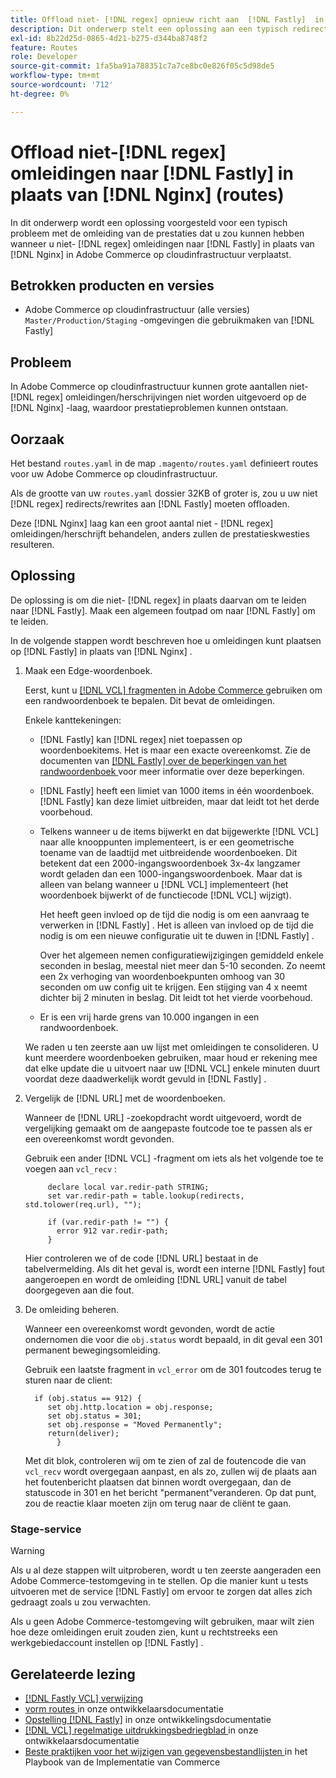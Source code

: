 ```yaml
---
title: Offload niet- [!DNL regex] opnieuw richt aan  [!DNL Fastly]  in plaats van  [!DNL Nginx]  (routes)
description: Dit onderwerp stelt een oplossing aan een typisch redirects prestatieskwestie voor u zou kunnen hebben wanneer u niet [!DNL regex] herleidt aan  [!DNL Fastly]  in plaats van  [!DNL Nginx]  in Adobe Commerce op wolkeninfrastructuur.
exl-id: 8b22d25d-0865-4d21-b275-d344ba8748f2
feature: Routes
role: Developer
source-git-commit: 1fa5ba91a788351c7a7ce8bc0e826f05c5d98de5
workflow-type: tm+mt
source-wordcount: '712'
ht-degree: 0%

---
```


# Offload niet-[!DNL regex] omleidingen naar [!DNL Fastly] in plaats van [!DNL Nginx] (routes)

In dit onderwerp wordt een oplossing voorgesteld voor een typisch probleem met de omleiding van de prestaties dat u zou kunnen hebben wanneer u niet- [!DNL regex] omleidingen naar [!DNL Fastly] in plaats van [!DNL Nginx] in Adobe Commerce op cloudinfrastructuur verplaatst.

## Betrokken producten en versies

* Adobe Commerce op cloudinfrastructuur (alle versies) `Master/Production/Staging` -omgevingen die gebruikmaken van [!DNL Fastly]

## Probleem

In Adobe Commerce op cloudinfrastructuur kunnen grote aantallen niet- [!DNL regex] omleidingen/herschrijvingen niet worden uitgevoerd op de [!DNL Nginx] -laag, waardoor prestatieproblemen kunnen ontstaan.

## Oorzaak

Het bestand `routes.yaml` in de map `.magento/routes.yaml` definieert routes voor uw Adobe Commerce op cloudinfrastructuur.

Als de grootte van uw `routes.yaml` dossier 32KB of groter is, zou u uw niet [!DNL regex] redirects/rewrites aan [!DNL Fastly] moeten offloaden.

Deze [!DNL Nginx] laag kan een groot aantal niet - [!DNL regex] omleidingen/herschrijft behandelen, anders zullen de prestatieskwesties resulteren.

## Oplossing

De oplossing is om die niet- [!DNL regex] in plaats daarvan om te leiden naar [!DNL Fastly]. Maak een algemeen foutpad om naar [!DNL Fastly] om te leiden.

In de volgende stappen wordt beschreven hoe u omleidingen kunt plaatsen op [!DNL Fastly] in plaats van [!DNL Nginx] .

1. Maak een Edge-woordenboek.

   Eerst, kunt u [[!DNL VCL]  fragmenten in Adobe Commerce ](/docs/commerce-cloud-service/user-guide/cdn/custom-vcl-snippets/fastly-vcl-custom-snippets.html) gebruiken om een randwoordenboek te bepalen. Dit bevat de omleidingen.

   Enkele kanttekeningen:

   * [!DNL Fastly] kan [!DNL regex] niet toepassen op woordenboekitems. Het is maar een exacte overeenkomst. Zie de documenten van [[!DNL Fastly] over de beperkingen van het randwoordenboek ](https://docs.fastly.com/guides/edge-dictionaries/about-edge-dictionaries#limitations-and-considerations) voor meer informatie over deze beperkingen.
   * [!DNL Fastly] heeft een limiet van 1000 items in één woordenboek. [!DNL Fastly] kan deze limiet uitbreiden, maar dat leidt tot het derde voorbehoud.
   * Telkens wanneer u de items bijwerkt en dat bijgewerkte [!DNL VCL] naar alle knooppunten implementeert, is er een geometrische toename van de laadtijd met uitbreidende woordenboeken. Dit betekent dat een 2000-ingangswoordenboek 3x-4x langzamer wordt geladen dan een 1000-ingangswoordenboek. Maar dat is alleen van belang wanneer u [!DNL VCL] implementeert (het woordenboek bijwerkt of de functiecode [!DNL VCL] wijzigt).

     Het heeft geen invloed op de tijd die nodig is om een aanvraag te verwerken in [!DNL Fastly] . Het is alleen van invloed op de tijd die nodig is om een nieuwe configuratie uit te duwen in [!DNL Fastly] .

     Over het algemeen nemen configuratiewijzigingen gemiddeld enkele seconden in beslag, meestal niet meer dan 5-10 seconden. Zo neemt een 2x verhoging van woordenboekpunten omhoog van 30 seconden om uw config uit te krijgen. Een stijging van 4 x neemt dichter bij 2 minuten in beslag. Dit leidt tot het vierde voorbehoud.

   * Er is een vrij harde grens van 10.000 ingangen in een randwoordenboek.

   We raden u ten zeerste aan uw lijst met omleidingen te consolideren. U kunt meerdere woordenboeken gebruiken, maar houd er rekening mee dat elke update die u uitvoert naar uw [!DNL VCL] enkele minuten duurt voordat deze daadwerkelijk wordt gevuld in [!DNL Fastly] .

1. Vergelijk de [!DNL URL] met de woordenboeken.

   Wanneer de [!DNL URL] -zoekopdracht wordt uitgevoerd, wordt de vergelijking gemaakt om de aangepaste foutcode toe te passen als er een overeenkomst wordt gevonden.

   Gebruik een ander [!DNL VCL] -fragment om iets als het volgende toe te voegen aan `vcl_recv` :

   ```
        declare local var.redir-path STRING;
        set var.redir-path = table.lookup(redirects, std.tolower(req.url), "");
   
        if (var.redir-path != "") {
          error 912 var.redir-path;
        }
   ```

   Hier controleren we of de code [!DNL URL] bestaat in de tabelvermelding. Als dit het geval is, wordt een interne [!DNL Fastly] fout aangeroepen en wordt de omleiding [!DNL URL] vanuit de tabel doorgegeven aan die fout.

1. De omleiding beheren.

   Wanneer een overeenkomst wordt gevonden, wordt de actie ondernomen die voor die `obj.status` wordt bepaald, in dit geval een 301 permanent bewegingsomleiding.

   Gebruik een laatste fragment in `vcl_error` om de 301 foutcodes terug te sturen naar de client:

   ```
     if (obj.status == 912) {
        set obj.http.location = obj.response;
        set obj.status = 301;
        set obj.response = "Moved Permanently";
        return(deliver);
          }
   ```

   Met dit blok, controleren wij om te zien of zal de foutencode die van `vcl_recv` wordt overgegaan aanpast, en als zo, zullen wij de plaats aan het foutenbericht plaatsen dat binnen wordt overgegaan, dan de statuscode in 301 en het bericht &quot;permanent&quot;veranderen. Op dat punt, zou de reactie klaar moeten zijn om terug naar de cliënt te gaan.

### Stage-service

>[!WARNING]
>
>Als u al deze stappen wilt uitproberen, wordt u ten zeerste aangeraden een Adobe Commerce-testomgeving in te stellen. Op die manier kunt u tests uitvoeren met de service [!DNL Fastly] om ervoor te zorgen dat alles zich gedraagt zoals u zou verwachten.

Als u geen Adobe Commerce-testomgeving wilt gebruiken, maar wilt zien hoe deze omleidingen eruit zouden zien, kunt u rechtstreeks een werkgebiedaccount instellen op [!DNL Fastly] .

## Gerelateerde lezing

* [[!DNL Fastly VCL]  verwijzing ](https://docs.fastly.com/vcl/)
* [ vorm routes ](/docs/commerce-cloud-service/user-guide/configure/routes/routes-yaml.html) in onze ontwikkelaarsdocumentatie
* [ Opstelling  [!DNL Fastly]](/docs/commerce-cloud-service/user-guide/cdn/setup-fastly/fastly-configuration.html) in onze ontwikkelingsdocumentatie
* [[!DNL VCL]  regelmatige uitdrukkingsbedriegblad ](https://docs.fastly.com/en/guides/vcl-regular-expression-cheat-sheet) in onze ontwikkelaarsdocumentatie
* [ Beste praktijken voor het wijzigen van gegevensbestandlijsten ](https://experienceleague.adobe.com/nl/docs/commerce-operations/implementation-playbook/best-practices/development/modifying-core-and-third-party-tables#why-adobe-recommends-avoiding-modifications) in het Playbook van de Implementatie van Commerce
